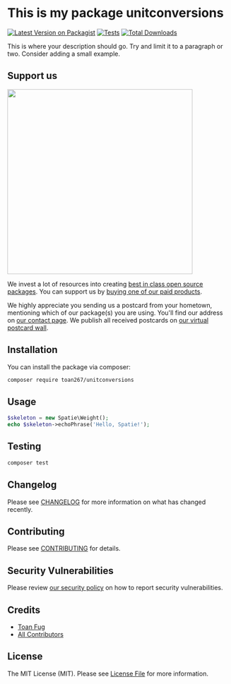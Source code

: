 # This is my package unitconversions

[![Latest Version on Packagist](https://img.shields.io/packagist/v/toan267/unitconversions.svg?style=flat-square)](https://packagist.org/packages/toan267/unitconversions)
[![Tests](https://img.shields.io/github/actions/workflow/status/toan267/unitconversions/run-tests.yml?branch=main&label=tests&style=flat-square)](https://github.com/toan267/unitconversions/actions/workflows/run-tests.yml)
[![Total Downloads](https://img.shields.io/packagist/dt/toan267/unitconversions.svg?style=flat-square)](https://packagist.org/packages/toan267/unitconversions)

This is where your description should go. Try and limit it to a paragraph or two. Consider adding a small example.

## Support us

[<img src="https://github-ads.s3.eu-central-1.amazonaws.com/UnitConversions.jpg?t=1" width="419px" />](https://spatie.be/github-ad-click/UnitConversions)

We invest a lot of resources into creating [best in class open source packages](https://spatie.be/open-source). You can support us by [buying one of our paid products](https://spatie.be/open-source/support-us).

We highly appreciate you sending us a postcard from your hometown, mentioning which of our package(s) you are using. You'll find our address on [our contact page](https://spatie.be/about-us). We publish all received postcards on [our virtual postcard wall](https://spatie.be/open-source/postcards).

## Installation

You can install the package via composer:

```bash
composer require toan267/unitconversions
```

## Usage

```php
$skeleton = new Spatie\Weight();
echo $skeleton->echoPhrase('Hello, Spatie!');
```

## Testing

```bash
composer test
```

## Changelog

Please see [CHANGELOG](CHANGELOG.md) for more information on what has changed recently.

## Contributing

Please see [CONTRIBUTING](https://github.com/spatie/.github/blob/main/CONTRIBUTING.md) for details.

## Security Vulnerabilities

Please review [our security policy](../../security/policy) on how to report security vulnerabilities.

## Credits

- [Toan Fug](https://github.com/toan267)
- [All Contributors](../../contributors)

## License

The MIT License (MIT). Please see [License File](LICENSE.md) for more information.
